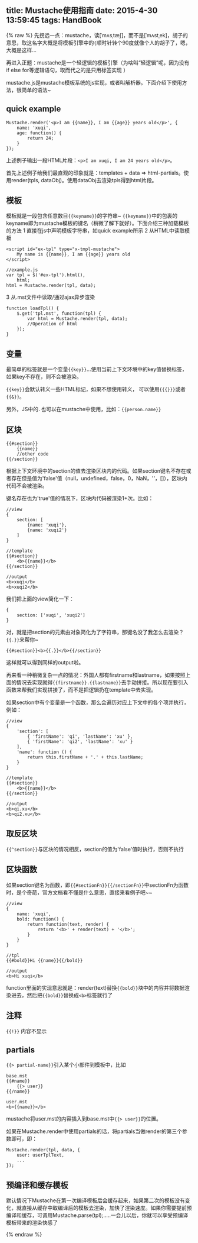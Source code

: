 title: Mustache使用指南
date: 2015-4-30 13:59:45
tags: HandBook
---

{% raw %}
先拐远一点：mustache，读[ˈmʌsˌtæʃ]，而不是[ˈmʌstˌek]，胡子的意思，取这名字大概是将模板引擎中的`{`顺时针转个90度就像个人的胡子了，嗯，大概是这样...

再进入正题：mustache是一个轻逻辑的模板引擎（为啥叫“轻逻辑”呢，因为没有if else for等逻辑语句，取而代之的是只用标签实现 ）

mustache.js是mustache模板系统的js实现，或者叫解析器。下面介绍下使用方法，很简单的语法~
<!-- more -->
## quick example

    Mustache.render('<p>I am {{name}}, I am {{age}} years old</p>', {
        name: 'xuqi',
        age: function() {
            return 24;
        }
    });
上述例子输出一段HTML片段：`<p>I am xuqi, I am 24 years old</p>`。

首先上述例子给我们最直观的印象就是：templates + data => html-partials。使用render(tpls, dataObj)。使用dataObj去渲染tpls得到html片段。

## 模板
模板就是一段包含任意数目`{{keyname}}`的字符串~
`{{keyname}}`中的包裹的keyname即为mustache模板的键名（稍微了解下就好）。下面介绍三种加载模板的方法
1 直接在js中声明模板字符串，如quick example所示
2 从HTML中读取模板

    <script id="ex-tpl" type="x-tmpl-mustache">
        My name is {{name}}, I am {{age}} years old
    </script>
    
    //example.js
    var tpl = $('#ex-tpl').html(),
        html;
    html = Mustache.render(tpl, data);
3 从.mst文件中读取/通过ajax异步渲染

    function loadTpl() {
        $.get('tpl.mst', function(tpl) {
            var html = Mustache.render(tpl, data);
            //Operation of html
        });
    }

## 变量
最简单的标签就是一个变量`{{key}}`...使用当前上下文环境中的key值替换标签，如果key不存在，则不会被渲染。

`{{key}}`会默认转义一些HTML标记，如果不想使用转义， 可以使用`{{{}}}`或者`{{&}}`。

另外，JS中的`.`也可以在mustache中使用，比如：`{{person.name}}`

## 区块

    {{#section}}
        {{name}}
        //other code
    {{/section}}

根据上下文环境中的section的值去渲染区块内的代码。如果section键名不存在或者存在但是值为'false'值（null，undefined，false，0，NaN，''，[]），区块内代码不会被渲染。

键名存在也为'true'值的情况下，区块内代码被渲染1+次。比如：

    //view
    {
        section: [
            {name: 'xuqi'},
            {name: 'xuqi2'}
        ]
    }
    
    //template
    {{#section}}
        <b>{{name}}</b>
    {{/section}}
    
    //output
    <b>xuqi</b>
    <b>xuqi2</b>

我们把上面的view简化一下：

    {
        section: ['xuqi', 'xuqi2']
    }

对，就是把section的元素由对象简化为了字符串，那键名没了我怎么去渲染？`{{.}}`来帮你~

    {{#section}}<b>{{.}}</b>{{/section}}

这样就可以得到同样的output啦。

再来看一种稍微复杂一点的情况：外国人都有firstname和lastname，如果按照上面的情况去实现就得`{{firstname}}.{{lastname}}`去手动拼接。所以现在要引入函数来帮我们实现拼接了，而不是把逻辑扔在template中去实现。

如果section中有个变量是一个函数，那么会遍历对应上下文中的各个项并执行，例如：

    //view
    {
        'section': [
            { 'firstName': 'qi', 'lastName': 'xu' },
            { 'firstName': 'qi2', 'lastName': 'xu' }
        ],
        'name': function () {
            return this.firstName + '.' + this.lastName;
        }
    }
    
    //template
    {{#section}}
        <b>{{name}}</b>
    {{/section}}
    
    //output
    <b>qi.xu</b>
    <b>qi2.xu</b>

## 取反区块
`{{^section}}`与区块的情况相反，section的值为'false'值时执行，否则不执行

## 区块函数
如果section键名为函数，即`{{#sectionFn}}{{/sectionFn}}`中sectionFn为函数时，是个奇葩，官方文档看不懂是什么意思，直接来看例子吧~~

    //view
    {
        name: 'xuqi',
        bold: function() {
            return function(text, render) {
                return '<b>' + render(text) + '</b>';
            }
        }
    }
    
    //tpl
    {{#bold}}Hi {{name}}{{/bold}}
    
    //output
    <b>Hi xuqi</b>

function里面的实现意思就是：render(text)替换`{{bold}}`块中的内容并将数据渲染进去，然后把`{{bold}}`替换成`<b>`标签就行了
## 注释
`{{!}}` 内容不显示

## partials
`{{> partial-name}}`引入某个小部件到模板中，比如

    base.mst
    {{#name}}
        {{> user}}
    {{/name}}
    
    user.mst
    <b>{{name}}</b>

mustache将user.mst的内容插入到base.mst中`{{> user}}`的位置。

如果在Mustache.render中使用partials的话，将partials当做render的第三个参数即可，即：

    Mustache.render(tpl, data, {
        user: userTplText,
        ...
    });

## 预编译和缓存模板
默认情况下Mustache在第一次编译模板后会缓存起来，如果第二次的模板没有变化，就直接从缓存中取编译后的模板去渲染，加快了渲染速度。如果你需要提前预编译和缓存，可调用Mustache.parse(tpl);.....一会儿以后，你就可以享受预编译模板带来的渲染快感了

{% endraw %}
